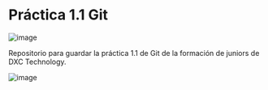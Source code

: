 # Práctica 1.1 Git

![image](https://user-images.githubusercontent.com/127318967/224012218-795ab6c7-79c2-418c-b849-57312b997b34.png)

Repositorio para guardar la práctica 1.1 de Git de la formación de juniors de DXC Technology.

![image](https://user-images.githubusercontent.com/127318967/224011872-fcdd2ba2-dfad-4f5f-a14d-f45af5acfe44.png)
